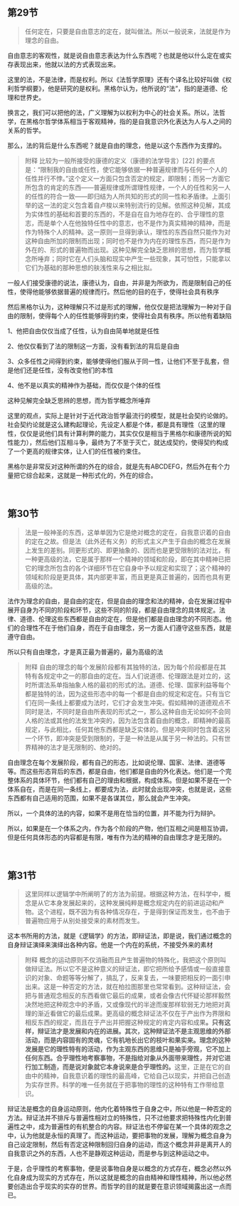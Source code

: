 <h2>第29节</h2><blockquote>任何定在，只要是自由意志的定在，就叫做法。所以一般说来，法就是作为理念的自由。</blockquote><p>自由意志的客观性，就是说自由意志表达为什么东西呢？也就是他以什么定在或实存表现出来，他就以法的方式表现出来。</p><p>这里的法，不是法律，而是权利。所以《法哲学原理》还有个译名比较好叫做《权利哲学纲要》，他是研究的是权利。黑格尔认为，他所说的“法”，指的是道德、伦理和世界史。</p><p>换言之，我们可以把他的法，广义理解为以权利为中心的社会关系。所以，法哲学，在黑格尔哲学体系相当于客观精神，指的是自我意识外化表达为人与人之间的关系的哲学。</p><p>那么，法的背后是什么东西呢？就是自由的理念，他是以这个东西作为支撑的。</p><blockquote>附释 比较为一般所接受的康德的定义（康德的法学导言）[22] 的要点是：“限制我的自由或任性，使它能够依据一种普遍规律而与任何一个人的任性并行不悖。”这个定义一方面只包含否定的规定，即限制；而另一方面它所包含的肯定的东西——普遍规律或所谓理性规律，一个人的任性和另一人的任性的符合一致——即归结为人所共知的形式的同一性和矛盾律。上面引举的这一法的定义包含着自卢梭以来特别流行的见解。依照这种见解，其成为实体性的基础和首要的东西的，不是自在自为地存在的、合乎理性的意志，而是单个人在他独特任性中的意志，也不是作为真实精神的精神，而是作为特殊个人的精神。这一原则一旦得到承认，理性的东西自然只能作为对这种自由所加的限制而出现；同时也不是作为内在的理性东西，而只是作为外在的、形式的普遍物而出现。这种见解完全缺乏思辨的思想，而为哲学概念所唾弃；同时它在人们头脑和现实中产生一些现象，其可怕性，只能拿以它们为基础的那种思想的肤浅性来与之相比拟。</blockquote><p>一般人们接受康德的说法，康德认为，自由，并非是为所欲为，而是限制自己的任性，使得他能够依据普遍的规律而行。然后他的目的在于，使得社会具有秩序</p><p>然后黑格尔认为，这种理解只不过是形式的理解，他仅仅是把法理解为一种对于自由的限制，使得每个人的任性能够得到约束，使得社会具有秩序。所以他有着缺陷</p><p>1、他把自由仅仅当成了任性，认为自由简单地就是任性</p><p>2、他仅仅看到了法的限制这一方面，没有看到法的背后是自由</p><p>3、众多任性之间得到约束，能够使得他们服从于同一性，让他们不至于乱套，但是他们还是任性，没有改变他们的本性</p><p>4、他不是以真实的精神作为基础，而仅仅是个体的任性</p><p>这种见解完全缺乏思辨的思想，而为哲学概念所唾弃</p><p>这里的观点，实际上是针对于近代政治哲学最流行的模型，就是社会契约论做的。社会契约论就是这么建构起理论，先设定人都是个体，都是具有理性（这里的理性，仅仅是说他们具有计算利弊的能力，其实仅仅是相当于黑格尔和康德所说的知性能力），然后他们互相斗争，最终为了不至于灭亡，就达成契约，使得契约构成了一个更高的规律实体，让人们的任性被约束住。</p><p>黑格尔是非常反对这种所谓的外在的综合，就是先有ABCDEFG，然后外在有个力量把它综合起来，这就是一种形式化的，外在的综合。</p><p><br></p><h2>第30节</h2><blockquote>法是一般神圣的东西，这单单因为它是绝对概念的定在，自我意识着的自由的定在之故。但是法（此外还有义务）的形式主义产生于自由的概念在发展上发生的差别。同更形式的、即更抽象的、因而也是更受限制的法对比，有一种更高级的法，它是属于那样一个精神的领域和阶段，即在其中精神已把它的理念所包含的各个详细环节在它自身中予以规定和实现了；这个精神的领域和阶段是更具体，其内部更丰富，而且更是真正普遍的，因而也具有更高级的法。</blockquote><p>法作为理念的自由，是自由的定在，但是自由的理念和法的精神，会在发展过程中展开自身为不同的阶段和环节，这些不同的阶段，都是自由理念的具体规定。法律、道德、伦理这些东西都是自由的定在，但是他们都是自由理念的不同形态。他们的合理性不在于他们自身，而在于自由理念，另一方面人们遵守这些东西，就是遵守自由。</p><p>所以只有自由理念，才是真正最为普遍的，最为高级的法</p><blockquote>附释 自由的理念的每个发展阶段都有其独特的法，因为每个阶段都是在其特有各规定中之一的那自由的定在。当人们说道德、伦理跟法是对立的，这时所谓法系单指抽象人格的最初的形式的法。道德、伦理、国家利益等每个都是独特的法，因为这些形态中的每一个都是自由的规定和定在。只有当它们在同一条线上都要成为法时，它们才会发生冲突。假如精神的道德观点不同时是法，不同时是自由所表现的形式之一，那么这种自由无论如何不会同人格的法或其他的法发生冲突的，因为法包含着自由的概念，即精神的最高规定，与此相比，任何其他东西都是缺乏实体的。但是冲突同时包含着这另一个环节，即冲突是受到限制的，于是一种法是从属于另一种法的。只有世界精神的法才是无限制的、绝对的。</blockquote><p>自由理念在每个发展阶段，都有自己的形态，比如说伦理、国家、法律、道德等等。而这些形态背后的东西，都是自由，他们都是自由的外化表达。他们是一个完整体系的具体环节，他们都有自己的理由和根据，构成体系。但是如果不是在一个体系自在，而是在同一条线上，都要成为法，此时就会出现冲突，也就是说，这些东西都有自己适用的范围，如果不是各谋其位，那么就会产生冲突。</p><p>所以，一个具体的法的内容，如果不是用在恰当的位置，并不能为行为辩护。</p><p>所以，如果是在一个体系之内，作为各个阶段的产物，他们互相之间是相互协调，但是任何具体形态的内容都是有限，唯有作为法的精神的自由理念才是无限的。</p><p><br></p><h2>第31节</h2><blockquote>这里同样以逻辑学中所阐明了的方法为前提。根据这种方法，在科学中，概念是从它本身发展起来的，这种发展纯粹是概念规定内在的前进运动和产物。这个进程，既不因为有各种情况存在，于是得到保证而发生，也不由于普遍物应用于从别处接受来的素材而发生。</blockquote><p>这本书所用的方法，就是《逻辑学》的方法，即辩证法，即是说，我们通过概念的自身辩证演绎来演绎出各种内容。他是一个内在的系统，不接受外来的素材</p><blockquote>附释 概念的运动原则不仅消融而且产生普遍物的特殊化，我把这个原则叫做辩证法。所以它不是这种意义的辩证法，即它把所给予感情或一般直接意识的对象、命题等等分解了，搞乱了，反来复去，一味要把相反的一面引申出来。这是一种否定的方法，就在柏拉图那里也常常看到。这种辩证法，会把与普通观念相反的东西看做它最后的成果，或者会像古代怀疑论那样毅然决然地把这种观念中的矛盾，又或像现代的半途而废那样软弱无力地把对真理的渐近看做它的最后成果。更高级的概念辩证法不仅在于产出作为界限和相反东西的规定，而且在于产出并把握这种规定的肯定内容和成果<b>。只有这样，辩证法才是发展和内在的进展。其次，这种辩证法不是主观思维的外部活动，而是内容固有的灵魂，它有机地长出它的枝叶和果实来。理念的这种发展是它的理性特有的活动，作为主观东西的思维只是袖手旁观，它不加上任何东西。合乎理性地考察事物，不是指给对象从外面带来理性，并对它进行加工制造，而是说对象就它本身说来是合乎理性的。</b>这里，正是在它的自由中的精神，自我意识着的理性的最高峰，它给自己以现实，并把自己创造为实存世界。科学的唯一任务就在于把事物的理性的这种特有工作带给意识。</blockquote><p>辩证法是概念的自身运动原则，他内化着特殊性于自身之中，所以他是一种否定的方法。辩证法并不排斥与普遍性相对立的特殊性，只不过他要求把特殊性内化到普遍性之中，成为普遍性的有机整合的内容。辩证法也不停留在某一个具体的观念之中，认为他就是永恒的真理了。而这种运动，要把事物的发展，理解为概念自身为自己设定限制，然后有否定这种限制回归自身的运动，而这个概念并非是离开人的自我意识之外的东西，人也不是静观这种运动，而是参与到这种运动之中。</p><p>于是，合乎理性的考察事物，便是说事物自身是以概念的方式存在，概念必然以外化自身成为现实的方式存在，所以这就是概念的自由精神和理性精神，所以他必然要创造出合乎现实的实存的世界。而哲学的目的就是要在意识领域揭露出这一点而已。</p><p></p><p></p><p></p>